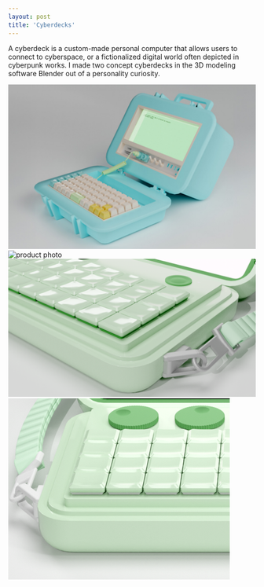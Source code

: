 ```yaml
---
layout: post
title: 'Cyberdecks'
---
```

A cyberdeck is a custom-made personal computer that allows users to connect to cyberspace, or a fictionalized digital world often depicted in cyberpunk works. I made two concept cyberdecks in the 3D modeling software Blender out of a personality curiosity.

<img src="/assets/img/projects/cyberdecks/thumbnail.jpg" alt="product photo" class="image">

<img src="/assets/img/projects/cyberdecks/romowa-3a.jpg" alt="product photo" class="image">
<div class="image-row">
<img src="/assets/img/projects/cyberdecks/romowa-3c.png" alt="product photo" class="responsive-image row-two">
<img src="/assets/img/projects/cyberdecks/romowa-3d.png" alt="product photo" class="responsive-image row-two">
</div>